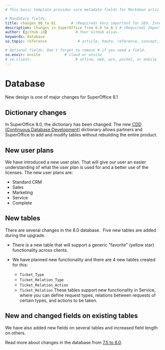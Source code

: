 ```yaml
---
# This basic template provides core metadata fields for Markdown articles on docs.superoffice.com.

# Mandatory fields.
title: changes_80_to_81       # (Required) Very important for SEO. Intent in a unique string of 43-59 chars including spaces.
description: Changes in SuperOffice from 8.0 to 8.1 # (Required) Important for SEO. Recommended character length is 115-145 characters including spaces.
author: {github-id}             # Your GitHub alias.
keywords: database
so.topic: reference              # article, howto, reference, concept, guide

# Optional fields. Don't forget to remove # if you need a field.
so.envir: onsite           # cloud or onsite
# so.client:                    # online, web, win, pocket, or mobile
---
```


# Database

New design is one of major changes for SuperOffice 8.1

## Dictionary changes

In SuperOffice 8.0, the dictionary has been changed. The new [CDD (Continuous Database Development)][1] dictionary allows partners and SuperOffice to add and modify tables without rebuilding the entire product.

## New user plans

We have introduced a new user plan. That will give our user an easier understanding of what the user plan is used for and a better use of the licenses. The new user plans are:

* Standard CRM
* Sales
* Marketing
* Service
* Complete  

## New tables

There are several changes in the 8.0 database.  Five new tables are added during the upgrade.

* There is a new table that will support a generic "favorite" (yellow star) functionality across clients.

* We have planned new functionality and there are 4 new tables created for this:
  * `Ticket_Type`
  * `Ticket_Relation_Type`
  * `Ticket_Relation_Action`
  * `Ticket_Relation`
  These tables support new functionality in Service, where you can define request types, relations between requests of certain types, and actions to be taken.

## New and changed fields on existing tables

We have also added new fields on several tables and increased field length on others.

Read more about changes in the database from [7.5 to 8.0][2].

<!-- Referenced links -->
[1]: ../dictionary/index.md
[2]: changes-75-80.md
